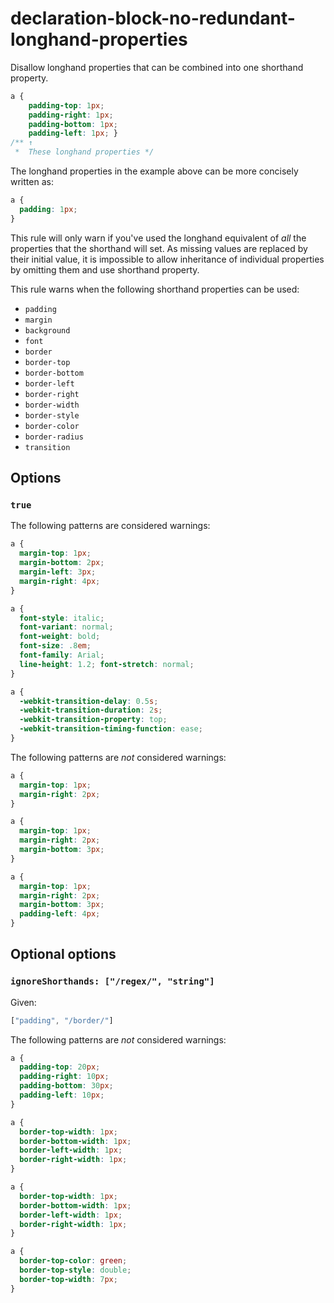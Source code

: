 # declaration-block-no-redundant-longhand-properties

Disallow longhand properties that can be combined into one shorthand property.

```css
a {
    padding-top: 1px;
    padding-right: 1px;
    padding-bottom: 1px;
    padding-left: 1px; }
/** ↑
 *  These longhand properties */
```

The longhand properties in the example above can be more concisely written as:

```css
a {
  padding: 1px;
}
```

This rule will only warn if you've used the longhand equivalent of *all* the properties that the shorthand will set. As missing values are replaced by their initial value, it is impossible to allow inheritance of individual properties by omitting them and use shorthand property.

This rule warns when the following shorthand properties can be used:

- `padding`
- `margin`
- `background`
- `font`
- `border`
- `border-top`
- `border-bottom`
- `border-left`
- `border-right`
- `border-width`
- `border-style`
- `border-color`
- `border-radius`
- `transition`

## Options

### `true`

The following patterns are considered warnings:

```css
a {
  margin-top: 1px;
  margin-bottom: 2px;
  margin-left: 3px;
  margin-right: 4px;
}
```

```css
a {
  font-style: italic;
  font-variant: normal;
  font-weight: bold;
  font-size: .8em;
  font-family: Arial;
  line-height: 1.2; font-stretch: normal;
}
```

```css
a {
  -webkit-transition-delay: 0.5s;
  -webkit-transition-duration: 2s;
  -webkit-transition-property: top;
  -webkit-transition-timing-function: ease;
}
```

The following patterns are *not* considered warnings:

```css
a {
  margin-top: 1px;
  margin-right: 2px;
}
```

```css
a {
  margin-top: 1px;
  margin-right: 2px;
  margin-bottom: 3px;
}
```

```css
a {
  margin-top: 1px;
  margin-right: 2px;
  margin-bottom: 3px;
  padding-left: 4px;
}
```

## Optional options

### `ignoreShorthands: ["/regex/", "string"]`

Given:

```js
["padding", "/border/"]
```

The following patterns are *not* considered warnings:

```css
a { 
  padding-top: 20px;
  padding-right: 10px;
  padding-bottom: 30px;
  padding-left: 10px;
}
```

```css
a {
  border-top-width: 1px; 
  border-bottom-width: 1px; 
  border-left-width: 1px; 
  border-right-width: 1px;
}
```

```css
a {
  border-top-width: 1px; 
  border-bottom-width: 1px; 
  border-left-width: 1px; 
  border-right-width: 1px;
}
```

```css
a {
  border-top-color: green;
  border-top-style: double;
  border-top-width: 7px;
}
```
